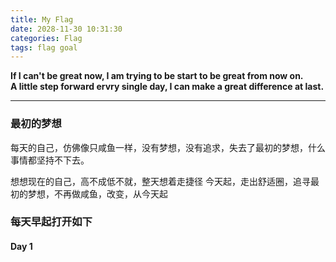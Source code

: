 ```yaml
---
title: My Flag
date: 2028-11-30 10:31:30
categories: Flag
tags: flag goal
---
```

  **If I can't be great now, I am trying to be start to be great from now on.   
A little step forward ervry single day, I can make a great difference at last.** 

---
### 最初的梦想
每天的自己，仿佛像只咸鱼一样，没有梦想，没有追求，失去了最初的梦想，什么事情都坚持不下去。

想想现在的自己，高不成低不就，整天想着走捷径
今天起，走出舒适圈，追寻最初的梦想，不再做咸鱼，改变，从今天起

### 每天早起打开如下
#### Day 1








